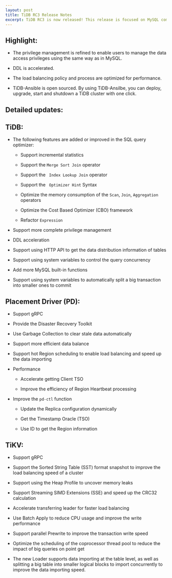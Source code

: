 ```yaml
---
layout: post
title: TiDB RC3 Release Notes
excerpt: TiDB RC3 is now released! This release is focused on MySQL compatibility, SQL optimization, stability, and performance.
---
```

 

## Highlight:

- The privilege management is refined to enable users to manage the data access privileges using the same way as in MySQL.

- DDL is accelerated. 

- The load balancing policy and process are optimized for performance.

- TiDB-Ansible is open sourced. By using TiDB-Ansilbe, you can deploy, upgrade, start and shutdown a TiDB cluster with one click.

## Detailed updates:

## TiDB:

- The following features are added or improved in the SQL query optimizer:

    - Support incremental statistics

    - Support the ` Merge Sort Join ` operator

    - Support the ` Index Lookup Join` operator

    - Support the ` Optimizer Hint` Syntax

    - Optimize the memory consumption of the `Scan`, `Join`, `Aggregation` operators

    - Optimize the Cost Based Optimizer (CBO) framework

    - Refactor `Expression`

- Support more complete privilege management

- DDL acceleration

- Support using HTTP API to get the data distribution information of tables

- Support using system variables to control the query concurrency 

- Add more MySQL built-in functions

- Support using system variables to automatically split a big transaction into smaller ones to commit

## Placement Driver (PD):

- Support gRPC

- Provide the Disaster Recovery Toolkit

- Use Garbage Collection to clear stale data automatically

- Support more efficient data balance

- Support hot Region scheduling to enable load balancing and speed up the data importing

- Performance

    - Accelerate getting Client TSO

    - Improve the efficiency of Region Heartbeat processing

- Improve the `pd-ctl` function

    - Update the Replica configuration dynamically 

    - Get the Timestamp Oracle (TSO)

    - Use ID to get the Region information   

## TiKV:

- Support gRPC

- Support the Sorted String Table (SST) format snapshot to improve the load balancing speed of a cluster

- Support using the Heap Profile to uncover memory leaks

- Support Streaming SIMD Extensions (SSE) and speed up the CRC32 calculation

- Accelerate transferring leader for faster load balancing

- Use Batch Apply to reduce CPU usage and improve the write performance

- Support parallel Prewrite to improve the transaction write speed

- Optimize the scheduling of the coprocessor thread pool to reduce the impact of big queries on point get

- The new Loader supports data importing at the table level, as well as splitting a big table into smaller logical blocks to import concurrently to improve the data importing speed.

